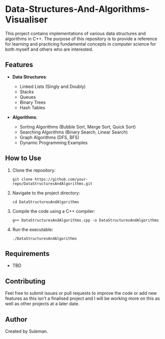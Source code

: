 # Data-Structures-And-Algorithms-Visualiser


This project contains implementations of various data structures and algorithms in C++. The purpose of this repository is to provide a reference for learning and practicing fundamental concepts in computer science for both myself and others who are interested.

## Features

- **Data Structures**:
    - Linked Lists (Singly and Doubly)
    - Stacks
    - Queues
    - Binary Trees
    - Hash Tables

- **Algorithms**:
    - Sorting Algorithms (Bubble Sort, Merge Sort, Quick Sort)
    - Searching Algorithms (Binary Search, Linear Search)
    - Graph Algorithms (DFS, BFS)
    - Dynamic Programming Examples

## How to Use

1. Clone the repository:
     ```
     git clone https://github.com/your-repo/DataStructuresAndAlgorithms.git
     ```
2. Navigate to the project directory:
     ```
     cd DataStructuresAndAlgorithms
     ```
3. Compile the code using a C++ compiler:
     ```
     g++ DataStructuresAndAlgorithms.cpp -o DataStructuresAndAlgorithms
     ```
4. Run the executable:
     ```
     ./DataStructuresAndAlgorithms
     ```

## Requirements

- TBD

## Contributing

Feel free to submit issues or pull requests to improve the code or add new features as this isn't a finalised project and I will be working more on this as well as other projects at a later date.

## Author

Created by Suleman.
